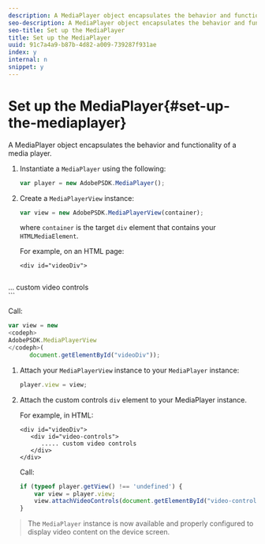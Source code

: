 ```yaml
---
description: A MediaPlayer object encapsulates the behavior and functionality of a media player.
seo-description: A MediaPlayer object encapsulates the behavior and functionality of a media player.
seo-title: Set up the MediaPlayer
title: Set up the MediaPlayer
uuid: 91c7a4a9-b87b-4d82-a009-739287f931ae
index: y
internal: n
snippet: y
---
```


# Set up the MediaPlayer{#set-up-the-mediaplayer}

A MediaPlayer object encapsulates the behavior and functionality of a media player.

1. Instantiate a `MediaPlayer` using the following:

   ```js
   var player = new AdobePSDK.MediaPlayer();
   ```

1. Create a `MediaPlayerView` instance:

   ```js
   var view = new AdobePSDK.MediaPlayerView(container);
   ```

   where `container` is the target `div` element that contains your `HTMLMediaElement`.

   For example, on an HTML page: 

   ```
   <div id="videoDiv"> 
    
<codeph>
     <div id="video-controls"> 
          ... custom video controls 
       </div> 
</codeph> 
   </div>
   ```

   Call: 

   ```js
   var view = new  
<codeph>
  AdobePSDK.MediaPlayerView 
</codeph>( 
         document.getElementById("videoDiv"));  
   ```

1. Attach your `MediaPlayerView` instance to your `MediaPlayer` instance:

   ```js
   player.view = view;
   ```

1. Attach the custom controls `div` element to your MediaPlayer instance.

   For example, in HTML: 

   ```
   <div id="videoDiv"> 
      <div id="video-controls"> 
         ..... custom video controls 
      </div> 
   </div>
   ```

   Call: 

   ```js
   if (typeof player.getView() !== 'undefined') { 
       var view = player.view; 
       view.attachVideoControls(document.getElementById("video-controls")); 
   }
   ```

>The `MediaPlayer` instance is now available and properly configured to display video content on the device screen. 

